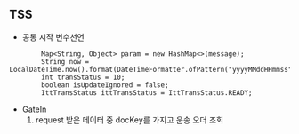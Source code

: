 ## TSS
- 공통 시작 변수선언
```
        Map<String, Object> param = new HashMap<>(message);
        String now = LocalDateTime.now().format(DateTimeFormatter.ofPattern("yyyyMMddHHmmss"));
        int transStatus = 10;
        boolean isUpdateIgnored = false;
        IttTransStatus ittTransStatus = IttTransStatus.READY;
```

- GateIn
	1. request 받은 데이터 중 docKey를 가지고 운송 오더 조회